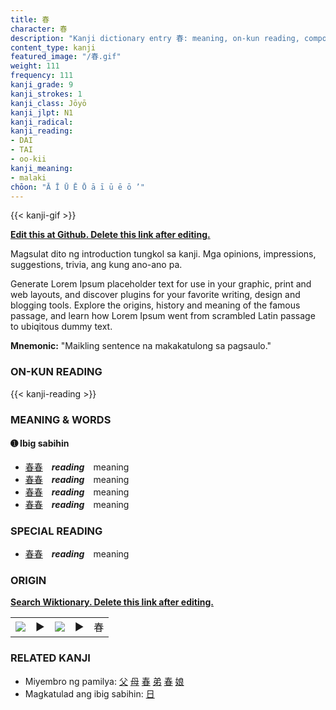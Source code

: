 ```yaml
---
title: 春
character: 春
description: "Kanji dictionary entry 春: meaning, on-kun reading, compounds, origin, related kanji"
content_type: kanji
featured_image: "/春.gif"
weight: 111
frequency: 111
kanji_grade: 9
kanji_strokes: 1
kanji_class: Jōyō
kanji_jlpt: N1
kanji_radical: 
kanji_reading: 
- DAI
- TAI
- oo-kii
kanji_meaning:
- malaki
chōon: "Ā Ī Ū Ē Ō ā ī ū ē ō ’"
---
```

[//]: # (Don't edit the line below. Kanji animated GIF code is automatically generated.)
{{< kanji-gif >}}

[//]: # (Edit below this line.)

**[Edit this at Github. Delete this link after editing.](https://github.com/tim0g/tim/tree/main/content/kanji/春/index.md)**

Magsulat dito ng introduction tungkol sa kanji. Mga opinions, impressions, suggestions, trivia, ang kung ano-ano pa.

Generate Lorem Ipsum placeholder text for use in your graphic, print and web layouts, and discover plugins for your favorite writing, design and blogging tools. Explore the origins, history and meaning of the famous passage, and learn how Lorem Ipsum went from scrambled Latin passage to ubiqitous dummy text.
 
**Mnemonic:** "Maikling sentence na makakatulong sa pagsaulo."

### ON-KUN READING

[//]: # (Don't edit the line below. ON-KUN READING code is automatically generated.)
{{< kanji-reading >}}

### MEANING & WORDS

#### ➊ **Ibig sabihin**
  - [春](../春)[春](../春)　***reading***　meaning
  - [春](../春)[春](../春)　***reading***　meaning
  - [春](../春)[春](../春)　***reading***　meaning
  - [春](../春)[春](../春)　***reading***　meaning

### SPECIAL READING
  - [春](../春)[春](../春)　***reading***　meaning

### ORIGIN

**[Search Wiktionary. Delete this link after editing.](https://wiktionary.org/wiki/春)**
<table class="kanji-table"><tr><td>
<img src="60px-春-bronze.svg.png">
</td><td>▶</td><td>
<img src="60px-春-oracle.svg.png">
</td><td>▶</td>
<td class="kanji-origin">春</td>
</tr></table>

### RELATED KANJI
- Miyembro ng pamilya: [父](../父) [母](../母) [春](../春) [弟](../弟) [春](../春) [娘](../娘)
- Magkatulad ang ibig sabihin: [日](../日)
